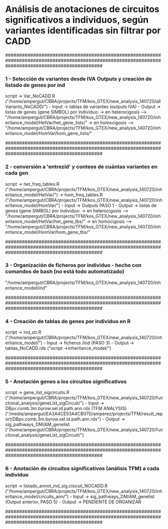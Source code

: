 # Análisis de anotaciones de circuitos significativos a individuos, según variantes identificadas sin filtrar por CADD


###################################################################################################################################################

### 1 - Selección de variantes desde IVA Outputs y creación de listado de genes por ind ###

script -> Var_NoCADD.R ("/home/ampergut/CBRA/projects/TFM/kos_GTEX/new_analysis_140720/allVariants_NoCADD/")
	- Input -> tablas de variantes (outputs IVA)
	- Output -> listas de genes (gene SIMBOL) por individuo:
		-> en heterocigosis --> "/home/ampergut/CBRA/projects/TFM/kos_GTEX/new_analysis_140720/inheritance_model/HetVar/het_gene_lists/"
		-> en homocigosis --> "/home/ampergut/CBRA/projects/TFM/kos_GTEX/new_analysis_140720/inheritance_model/HomVar/hom_gene_lists/"
		
###################################################################################################################################################


### 2 - conversión a 'entrezid' y conteos de cuántas variantes en cada gen ###

script 
-> het_freq_tables.R ("/home/ampergut/CBRA/projects/TFM/kos_GTEX/new_analysis_140720/inheritance_model/HetVar/")
-> hom_freq_tables.R ("/home/ampergut/CBRA/projects/TFM/kos_GTEX/new_analysis_140720/inheritance_model/HomVar/")
	- Input -> Outputs PASO 1
	- Output -> listas de genes (gene SIMBOL) por individuo:
		-> en heterocigosis --> "/home/ampergut/CBRA/projects/TFM/kos_GTEX/new_analysis_140720/inheritance_model/HetVar/het_gene_tbs/"
		-> en homocigosis --> "/home/ampergut/CBRA/projects/TFM/kos_GTEX/new_analysis_140720/inheritance_model/HomVar/hom_gene_tbs/"
		
###################################################################################################################################################


### 3 - Organización de ficheros por individuo - hecho con comandos de bash (no está todo automatizado) ###
"/home/ampergut/CBRA/projects/TFM/kos_GTEX/new_analysis_140720/inheritance_model/ind"



###################################################################################################################################################

### 4 - Creación de tablas de genes por individuo en R ###

script -> ind_str.R ("/home/ampergut/CBRA/projects/TFM/kos_GTEX/new_analysis_140720/inheritance_model/")
	- Input -> ficheros /ind (PASO 3)
	- Output -> tablas_NoCADD.rds ("script ->inheritance_model/")
	


###################################################################################################################################################



### 5 - Anotación genes a los circuitos significativos ###

script -> gene_list_sigcircuits.R ("/home/ampergut/CBRA/projects/TFM/kos_GTEX/new_analysis_140720/functional_analysis/geneList_sigCircuit/")
	- Input -> DBpv.comb.3m.byrow.sel.id.path.ann.rds (TFM ANALYSIS)
	("/media/ampergut/EA3A4CE53A4CB07D/amperez/projects/TFM/result_report/DBpv.comb.3m.byrow.sel.id.path.ann.rds")
	- Output -> sig_pathways_DM/AM_genelist ("/home/ampergut/CBRA/projects/TFM/kos_GTEX/new_analysis_140720/functional_analysis/geneList_sigCircuit/")




###################################################################################################################################################


### 6 - Anotación de circuitos significativos (análisis TFM) a cada individuo ###


script -> listado_annot_ind_sig.ciscuit_NOCADD.R ("/home/ampergut/CBRA/projects/TFM/kos_GTEX/new_analysis_140720/inheritance_model/circuits_ann/")
	- Input -> sig_pathways_DM/AM_genelist (Output anterior, PASO 5)
	- Output -> PENDIENTE DE ORGANIZAR




###################################################################################################################################################












